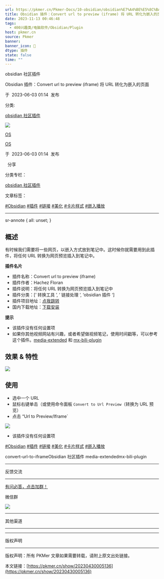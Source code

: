 ```yaml
---
url: https://pkmer.cn/Pkmer-Docs/10-obsidian/obsidian%E7%A4%BE%E5%8C%BA%E6%8F%92%E4%BB%B6/convert-url-to-iframe/
title: Obsidian 插件：Convert url to preview (iframe) 将 URL 转化为嵌入的页面
date: 2023-11-13 00:46:48
tags:
  - 400兴趣类/电脑软件/Obsidian/Plugin
host: pkmer.cn
source: Pkmer
banner: 
banner_icon: 🔖
dtype: 插件
state: false
time: ""
---
```

obsidian 社区插件

Obsidian 插件：Convert url to preview (iframe) 将 URL 转化为嵌入的页面

于  2023-06-03 01:14  发布

分类:

[obsidian 社区插件](https://pkmer.cn/Pkmer-Docs/10-obsidian/obsidian%E7%A4%BE%E5%8C%BA%E6%8F%92%E4%BB%B6/obsidian%E7%A4%BE%E5%8C%BA%E6%8F%92%E4%BB%B6)

![](https://cdn.pkmer.cn/covers/juestchaos.jpeg!nomark)

[OS](https://pkmer.cn/authors/os)

[OS](https://pkmer.cn/authors/os)

于  2023-06-03 01:14  发布

  分享

分类专栏：

[obsidian 社区插件](https://pkmer.cn/Pkmer-Docs/10-obsidian/obsidian%E7%A4%BE%E5%8C%BA%E6%8F%92%E4%BB%B6/obsidian%E7%A4%BE%E5%8C%BA%E6%8F%92%E4%BB%B6)

文章标签：

[#Obsidian](https://pkmer.cn/tags/obsidian) [#插件](https://pkmer.cn/tags/%E6%8F%92%E4%BB%B6) [#链接](https://pkmer.cn/tags/%E9%93%BE%E6%8E%A5) [#美化](https://pkmer.cn/tags/%E7%BE%8E%E5%8C%96) [#卡片样式](https://pkmer.cn/tags/%E5%8D%A1%E7%89%87%E6%A0%B7%E5%BC%8F) [#嵌入播放](https://pkmer.cn/tags/%E5%B5%8C%E5%85%A5%E6%92%AD%E6%94%BE)

* * *

sr-annote { all: unset; }

## 概述

有时候我们需要将一些网页，以嵌入方式放到笔记中。这时候你就需要用到此插件，将任何 URL 转换为网页预览插入到笔记中。

**插件名片**

*   插件名称：Convert url to preview (iframe)
*   插件作者：Hachez Floran
*   插件说明：将任何 URL 转换为网页预览插入到笔记中
*   插件分类：[’ 转换工具 ’, ’ 链接处理 ’, ‘obsidian 插件 ‘]
*   插件项目地址：[点我跳转](https://github.com/FHachez/obsidian-convert-url-to-iframe)
*   国内下载地址：[下载安装](https://pkmer.cn/products/plugin/pluginMarket/?convert-url-to-iframe)

**提示**

*   该插件没有任何设置项
*   如果你其他视频网站有兴趣，或者希望做视频笔记，使用时间戳等，可以参考这个插件。[media-extended](https://pkmer.cn/Pkmer-Docsnded) 和 [mx-bili-plugin](https://pkmer.cn/Pkmer-Docsugin)

## 效果 & 特性

![](https://cdn.pkmer.cn/images/20230507122810.png!pkmer)

## 使用

*   选中一个 URL
*   鼠标右键单击（或使用命令面板 `Convert to Url Preview`（转换为 URL 预览）
*   点击 “Url to Preview/Iframe`

![](https://cdn.pkmer.cn/images/20230507122656.png!pkmer)

*   该插件没有任何设置项

[#Obsidian](https://pkmer.cn/tags/obsidian) [#插件](https://pkmer.cn/tags/%E6%8F%92%E4%BB%B6) [#链接](https://pkmer.cn/tags/%E9%93%BE%E6%8E%A5) [#美化](https://pkmer.cn/tags/%E7%BE%8E%E5%8C%96) [#卡片样式](https://pkmer.cn/tags/%E5%8D%A1%E7%89%87%E6%A0%B7%E5%BC%8F) [#嵌入播放](https://pkmer.cn/tags/%E5%B5%8C%E5%85%A5%E6%92%AD%E6%94%BE)

convert-url-to-iframeObsidian 社区插件 media-extendedmx-bili-plugin

* * *

反馈交流

* * *

[有问必答，点击加群！](http://qm.qq.com/cgi-bin/qm/qr?_wv=1027&k=9SQlwaHi_PlWLoQq9Vu6BnGRmfGbmSPz&authKey=knraTnnD8fKa17GO6Yz3z4GFem2Y2DmR9Ep5DiZE67CCDrYbNYer8AWkDIJJQmfW&noverify=0&group_code=825255377)

微信群

![](https://cdn.pkmer.cn/images/wechatqrcode.png!nomark)

* * *

其他渠道

* * *

* * *

版权声明

* * *

版权声明：所有 PKMer 文章如果需要转载，请附上原文出处链接。

本文链接：[https://pkmer.cn/show/20230430005136](https://pkmer.cn/show/20230430005136)